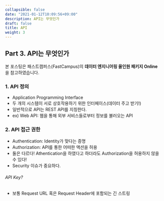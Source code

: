 ```yaml
---
collapsible: false
date: "2021-01-12T10:09:56+09:00"
description: API는 무엇인가
draft: false
title: API
weight: 3
---
```


## Part 3. API는 무엇인가
본 포스팅은 패스트캠퍼스(FastCampus)의 **데이터 엔지니어링 올인원 패키지 Online**을 참고하였습니다.

### 1. API 정의
- Application Programming Interface
- 두 개의 시스템이 서로 상호작용하기 위한 인터페이스(데이터 주고 받기!)
- 일반적으로 API는 REST API를 지칭한다.
- ex) Web API: 웹을 통해 외부 서비스들로부터 정보를 불러오는 API

### 2. API 접근 권한
- Authentication: Identity가 맞다는 증명
- Authorization: API를 통한 어떠한 액션을 허용
- 둘은 다르다! Athentication을 하였다고 하더라도 Authorization을 허용하지 않을 수 있다!
- Security 이슈가 중요하다.

###### API Key?
- 보통 Request URL 혹은 Request Header에 포함되는 긴 스트링